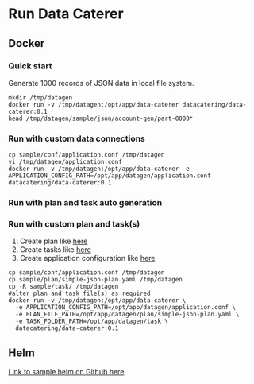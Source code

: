 # Run Data Caterer

## Docker

### Quick start

Generate 1000 records of JSON data in local file system.

```shell
mkdir /tmp/datagen
docker run -v /tmp/datagen:/opt/app/data-caterer datacatering/data-caterer:0.1
head /tmp/datagen/sample/json/account-gen/part-0000*
```

### Run with custom data connections

```shell
cp sample/conf/application.conf /tmp/datagen
vi /tmp/datagen/application.conf
docker run -v /tmp/datagen:/opt/app/data-caterer -e APPLICATION_CONFIG_PATH=/opt/app/datagen/application.conf datacatering/data-caterer:0.1
```


### Run with plan and task auto generation



### Run with custom plan and task(s)

1. Create plan like [here](../sample/plan/simple-json-plan.yaml)
2. Create tasks like [here](../sample/task/file/json/json-account-task.yaml)
3. Create application configuration like [here](../sample/conf/application.conf)

```shell
cp sample/conf/application.conf /tmp/datagen
cp sample/plan/simple-json-plan.yaml /tmp/datagen
cp -R sample/task/ /tmp/datagen
#alter plan and task file(s) as required
docker run -v /tmp/datagen:/opt/app/data-caterer \
  -e APPLICATION_CONFIG_PATH=/opt/app/datagen/application.conf \
  -e PLAN_FILE_PATH=/opt/app/datagen/plan/simple-json-plan.yaml \
  -e TASK_FOLDER_PATH=/opt/app/datagen/task \
  datacatering/data-caterer:0.1
```

## Helm

[Link to sample helm on Github here]()
